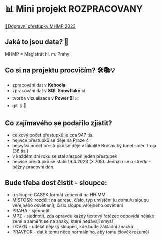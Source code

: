 # 📊 Mini projekt ROZPRACOVANY
[🔗Dopravní přestupky MHMP 2023](https://opendata.praha.eu/datasets/https%3A%2F%2Fapi.opendata.praha.eu%2Flod%2Fcatalog%2F1aba6dfc-0662-4dca-9326-07698e9af0fb)

## Jaká to jsou data? 🧐  

MHMP = Magistrát hl. m. Prahy
 
## Co si na projektu procvičím? 🛠️📚💡

- zpracování dat v **Keboola**
- zpracování dat v **SQL Snowflake** 📊
- tvorba vizualizace v **Power BI** 📈
- git 🖇️💾

## Co zajímavého se podařilo zjistit?
- celkový počet přestupků je cca 947 tis.
- nejvíce přestupků se děje na Praze 4
- nejvyšší počet přestupků se děje v lokalitě Brusnický tunel směr Troja (36 tis.)
- v každém dni roku se stal alespoň jeden přestupek
- nejvíce přestupků se stalo 19.4.2023 (3 705). Jednalo se o středu - běžný pracovní den.

## Bude třeba dost čistit - sloupce:
- u sloupce CASSK formát zobecnit na HH:MM
- MISTOSK: rozdělit na adresu, číslo, typ umístění (u domu/u sloupu veřejného osvětlení), číslo sloupu veřejného osvětlení
- PRAHA - sjednotit
- MPZ - sjednotit, zda opravdu každý textový řetězec odpovídá nějaké zemi a zaměřit se na znaky, které nedávají smysl
- TOVZN - udělat nějaký sloupec, kde bude základní značka
- PRAVFOR - dát k tomu něco normálního, aby tomu člověk rozuměl
